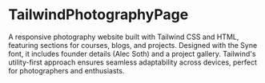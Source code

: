 # TailwindPhotographyPage
 A responsive photography website built with Tailwind CSS and HTML, featuring sections for courses, blogs, and projects. Designed with the Syne font, it includes founder details (Alec Soth) and a project gallery. Tailwind's utility-first approach ensures seamless adaptability across devices, perfect for photographers and enthusiasts.
